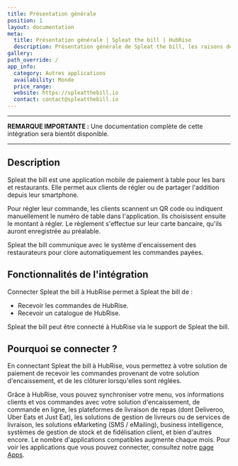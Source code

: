 ```yaml
---
title: Présentation générale
position: 1
layout: documentation
meta:
  title: Présentation générale | Spleat the bill | HubRise
  description: Présentation générale de Spleat the bill, les raisons de connecter votre caisse à HubRise et liste des fonctionnalités de l'intégration avec HubRise.
gallery:
path_override: /
app_info:
  category: Autres applications
  availability: Monde
  price_range:
  website: https://spleatthebill.io
  contact: contact@spleatthebill.io
---
```


---

**REMARQUE IMPORTANTE :** Une documentation complète de cette intégration sera bientôt disponible.

---

## Description

Spleat the bill est une application mobile de paiement à table pour les bars et restaurants. Elle permet aux clients de régler ou de partager l'addition depuis leur smartphone.

Pour régler leur commande, les clients scannent un QR code ou indiquent manuellement le numéro de table dans l'application. Ils choisissent ensuite le montant à régler. Le règlement s'effectue sur leur carte bancaire, qu'ils auront enregistrée au préalable.

Spleat the bill communique avec le système d'encaissement des restaurateurs pour clore automatiquement les commandes payées.

## Fonctionnalités de l'intégration

Connecter Spleat the bill à HubRise permet à Spleat the bill de :

- Recevoir les commandes de HubRise.
- Recevoir un catalogue de HubRise.

Spleat the bill peut être connecté à HubRise via le support de Spleat the bill.

## Pourquoi se connecter ?

En connectant Spleat the bill à HubRise, vous permettez à votre solution de paiement de recevoir les commandes provenant de votre solution d'encaissement, et de les clôturer lorsqu'elles sont réglées.

Grâce à HubRise, vous pouvez synchroniser votre menu, vos informations clients et vos commandes avec votre solution d'encaissement, de commande en ligne, les plateformes de livraison de repas (dont Deliveroo, Uber Eats et Just Eat), les solutions de gestion de livreurs ou de services de livraison, les solutions eMarketing (SMS / eMailing), business intelligence, systèmes de gestion de stock et de fidélisation client, et bien d'autres encore. Le nombre d'applications compatibles augmente chaque mois. Pour voir les applications que vous pouvez connecter, consultez notre [page Apps](/apps).
